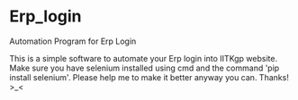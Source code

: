 # Erp_login
Automation Program for Erp Login

This is a simple software to automate your Erp login into IITKgp website. Make sure you have selenium installed using cmd and the command 'pip install selenium'. Please help me to make it better anyway you can. Thanks! >_<
